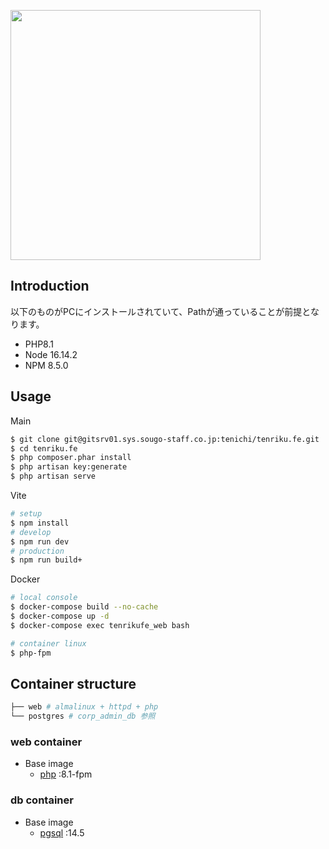 <p align="left"><a href="https://ten.1049.cc" target="_blank"><img src="https://www.1049.cc/wp-content/uploads/svg_tenriku_logo.svg" width="400"></a></p>

## Introduction
以下のものがPCにインストールされていて、Pathが通っていることが前提となります。
- PHP8.1
- Node 16.14.2
- NPM 8.5.0

## Usage

Main
```bash
$ git clone git@gitsrv01.sys.sougo-staff.co.jp:tenichi/tenriku.fe.git
$ cd tenriku.fe
$ php composer.phar install
$ php artisan key:generate
$ php artisan serve
```

Vite
```bash
# setup
$ npm install
# develop
$ npm run dev
# production
$ npm run build+
```

Docker

```bash
# local console
$ docker-compose build --no-cache
$ docker-compose up -d
$ docker-compose exec tenrikufe_web bash

# container linux
$ php-fpm
```

## Container structure

```bash
├── web # almalinux + httpd + php
└── postgres # corp_admin_db 参照
```

### web container

- Base image
    - [php](https://hub.docker.com/_/php) :8.1-fpm

### db container

- Base image
    - [pgsql](https://hub.docker.com/_/postgres) :14.5

